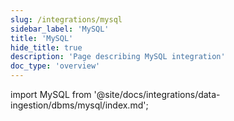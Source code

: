 ```yaml
---
slug: /integrations/mysql
sidebar_label: 'MySQL'
title: 'MySQL'
hide_title: true
description: 'Page describing MySQL integration'
doc_type: 'overview'
---
```


import MySQL from '@site/docs/integrations/data-ingestion/dbms/mysql/index.md';

<MySQL/>
